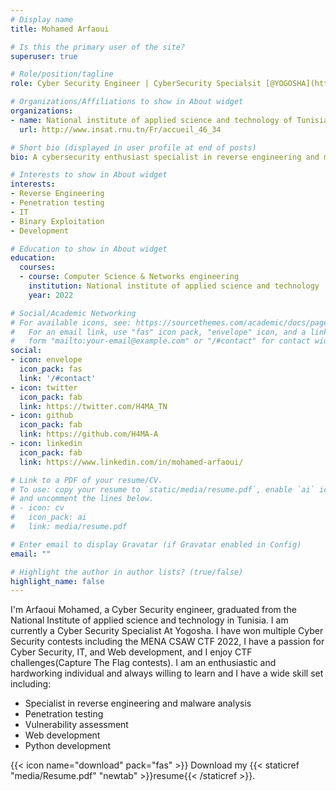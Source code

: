 ```yaml
---
# Display name
title: Mohamed Arfaoui

# Is this the primary user of the site?
superuser: true

# Role/position/tagline
role: Cyber Security Engineer | CyberSecurity Specialsit [@YOGOSHA](https://yogosha.com/)

# Organizations/Affiliations to show in About widget
organizations:
- name: National institute of applied science and technology of Tunisia (INSAT)
  url: http://www.insat.rnu.tn/Fr/accueil_46_34

# Short bio (displayed in user profile at end of posts)
bio: A cybersecurity enthusiast specialist in reverse engineering and malware analysis.

# Interests to show in About widget
interests:
- Reverse Engineering
- Penetration testing
- IT
- Binary Exploitation
- Development

# Education to show in About widget
education:
  courses:
  - course: Computer Science & Networks engineering
    institution: National institute of applied science and technology
    year: 2022

# Social/Academic Networking
# For available icons, see: https://sourcethemes.com/academic/docs/page-builder/#icons
#   For an email link, use "fas" icon pack, "envelope" icon, and a link in the
#   form "mailto:your-email@example.com" or "/#contact" for contact widget.
social:
- icon: envelope
  icon_pack: fas
  link: '/#contact'
- icon: twitter
  icon_pack: fab
  link: https://twitter.com/H4MA_TN
- icon: github
  icon_pack: fab
  link: https://github.com/H4MA-A
- icon: linkedin
  icon_pack: fab
  link: https://www.linkedin.com/in/mohamed-arfaoui/

# Link to a PDF of your resume/CV.
# To use: copy your resume to `static/media/resume.pdf`, enable `ai` icons in `params.toml`, 
# and uncomment the lines below.
# - icon: cv
#   icon_pack: ai
#   link: media/resume.pdf

# Enter email to display Gravatar (if Gravatar enabled in Config)
email: ""

# Highlight the author in author lists? (true/false)
highlight_name: false
---
```

I'm Arfaoui Mohamed, a Cyber Security engineer, graduated from the National Institute of applied science and technology in Tunisia. I am currently a Cyber Security Specialist At Yogosha. I have won multiple Cyber Security contests including the MENA CSAW CTF 2022, I have a passion for Cyber Security, IT, and Web development, and I enjoy CTF challenges(Capture The Flag contests). I am an enthusiastic and hardworking individual and always willing to learn and I have a wide skill set including:
- Specialist in reverse engineering and malware analysis
- Penetration testing
- Vulnerability assessment
- Web development
- Python development


{{< icon name="download" pack="fas" >}} Download my {{< staticref "media/Resume.pdf" "newtab" >}}resume{{< /staticref >}}.
